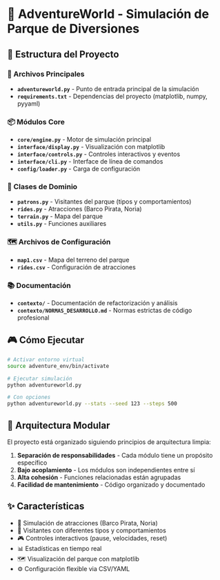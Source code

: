 # 🎢 AdventureWorld - Simulación de Parque de Diversiones

## 📁 Estructura del Proyecto

### 🚀 Archivos Principales
- **`adventureworld.py`** - Punto de entrada principal de la simulación
- **`requirements.txt`** - Dependencias del proyecto (matplotlib, numpy, pyyaml)

### 📦 Módulos Core
- **`core/engine.py`** - Motor de simulación principal
- **`interface/display.py`** - Visualización con matplotlib
- **`interface/controls.py`** - Controles interactivos y eventos
- **`interface/cli.py`** - Interface de línea de comandos
- **`config/loader.py`** - Carga de configuración

### 🎯 Clases de Dominio
- **`patrons.py`** - Visitantes del parque (tipos y comportamientos)
- **`rides.py`** - Atracciones (Barco Pirata, Noria)
- **`terrain.py`** - Mapa del parque
- **`utils.py`** - Funciones auxiliares

### 🗺️ Archivos de Configuración
- **`map1.csv`** - Mapa del terreno del parque
- **`rides.csv`** - Configuración de atracciones

### 📚 Documentación
- **`contexto/`** - Documentación de refactorización y análisis
- **`contexto/NORMAS_DESARROLLO.md`** - Normas estrictas de código profesional

## 🎮 Cómo Ejecutar

```bash
# Activar entorno virtual
source adventure_env/bin/activate

# Ejecutar simulación
python adventureworld.py

# Con opciones
python adventureworld.py --stats --seed 123 --steps 500
```

## 🎯 Arquitectura Modular

El proyecto está organizado siguiendo principios de arquitectura limpia:

1. **Separación de responsabilidades** - Cada módulo tiene un propósito específico
2. **Bajo acoplamiento** - Los módulos son independientes entre sí
3. **Alta cohesión** - Funciones relacionadas están agrupadas
4. **Facilidad de mantenimiento** - Código organizado y documentado

## ✨ Características

- 🎢 Simulación de atracciones (Barco Pirata, Noria)
- 👥 Visitantes con diferentes tipos y comportamientos  
- 🎮 Controles interactivos (pause, velocidades, reset)
- 📊 Estadísticas en tiempo real
- 🗺️ Visualización del parque con matplotlib
- ⚙️ Configuración flexible via CSV/YAML